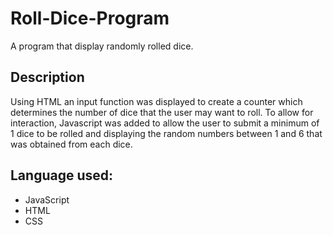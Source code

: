 # Roll-Dice-Program
A program that display randomly rolled dice.

## Description
Using HTML an input function was displayed to create a counter which determines the number of dice that the user may want to roll. To allow for interaction, Javascript was added to allow the user to submit a minimum of 1 dice to be rolled and displaying the random numbers between 1 and 6 that was obtained from each dice.

## Language used:
* JavaScript
* HTML
* CSS


